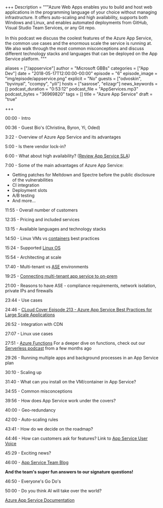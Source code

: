 ﻿+++
Description = """Azure Web Apps enables you to build and host web applications in the programming language of your choice without managing infrastructure. It offers auto-scaling and high availability, supports both Windows and Linux, and enables automated deployments from GitHub, Visual Studio Team Services, or any Git repo. 
<br/><br/>
In this podcast we discuss the coolest features of the Azure App Service, the common use cases and the enormous scale the service is running at. We also walk through the most common misconceptions and discuss different technology stacks and languages that can be deployed on the App Service platform. """

aliases = ["/appservice"]
author = "Microsoft GBBs"
categories = ["App Dev"]
date = "2018-05-17T12:00:00-00:00"
episode = "6"
episode_image = "img/episode/appservice.png"
explicit = "No"
guests = ["odvoskin", "byvinyal", "ccompy", "yili"]
hosts = ["sasrose", "elizagr"]
news_keywords = []
podcast_duration = "0:53:12"
podcast_file = "AppServices.mp3"
podcast_bytes = "36969820"
tags = []
title = "Azure App Service"
draft = "true"

+++

00:00 - Intro

00:36 - Guest Bio's (Christina, Byron, Yi, Oded)

3:22 - Overview of  Azure App Service and its advantages

5:00 - Is there vendor lock-in?

6:00 - What about high availability? (<a target="_blank"  href="https://azure.microsoft.com/en-us/support/legal/sla/app-service/v1_0/">Review App Service SLA</a>)

7:00 - Some of the main advantages of Azure App Service:
<ul>
    <li>Getting patches for Meltdown and Spectre before the public disclosure of the vulnerabilities</li>
    <li>CI integration</li>
    <li>Deployment slots</li><li>A/B testing</li>
    <li>And more...</li>
</ul>
11:55 - Overall number of customers 

12:35 - Pricing and included services

13:15 - Available languages and technology stacks

14:50 - Linux VMs vs <a target="_blank" href="https://docs.microsoft.com/en-us/azure/app-service/containers/">containers</a> best practices

15:24 - Supported 
<a target="_blank" href="https://docs.microsoft.com/en-us/azure/app-service/containers/app-service-linux-intro">Linux OS</a>

15:54 - Architecting at scale

17:40 - Multi-tenant vs <a target="_blank" href="https://docs.microsoft.com/en-us/azure/app-service/environment/intro">ASE</a> environments

19:25 - <a target="_blank" href="https://docs.microsoft.com/en-us/azure/app-service/web-sites-integrate-with-vnet">Connecting multi-tenant app service to on-prem</a>

21:00 - Reasons to have ASE - compliance requirements, network isolation, private IPs and firewalls

23:44 - Use cases

24:46 - <a target="_blank" href="https://channel9.msdn.com/Shows/Cloud+Cover/Episode-213-Azure-App-Service-Best-Practices-for-Large-Scale-Applications">CLoud Cover Episode 213 - Azure App Service Best Practices for Large Scale Applications</a>

26:52 - Integration with CDN 

27:07 - Linux use cases 

27:51 - <a target="_blank" href="https://docs.microsoft.com/en-us/azure/azure-functions/"> Azure Functions</a>
For a deeper dive on functions, check out our <a target="_blank"  href="/serverless">Serverless podcast</a> from a few months ago

29:26 - Running multiple apps and background processes in an App Service plan

30:10 - Scaling up

31:40 - What can you install on the VM/container in App Service?

34:55 - Common misconceptions

39:56 - How does App Service work under the covers?

40:00 - Geo-redundancy

42:00 - Auto-scaling rules

43:41 - How do we decide on the roadmap?

44:46 - How can customers ask for features? Link to <a target="_blank" href="https://feedback.azure.com/forums/169385-web-apps">App Service User Voice</a>

45:29 - Exciting news?

46:00 - <a target="_blank" href="https://blogs.msdn.microsoft.com/appserviceteam/">App Service Team Blog</a>

<b>And the team's super fun answers to our signature questions!</b>

46:50 - Everyone's Go Do's 

50:00 - Do you think AI will take over the world?

<a target="_blank"  href="https://azure.microsoft.com/en-us/services/app-service">Azure App Service Documentation</a>